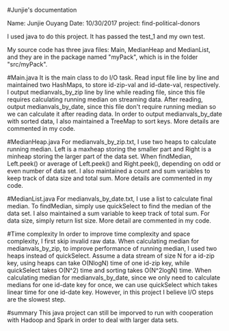 #Junjie's documentation

Name: Junjie Ouyang
Date: 10/30/2017
project: find-political-donors

I used java to do this project. It has passed the test_1 and my own test.

My source code has three java files: Main, MedianHeap and MedianList, and they are in the package named "myPack", which is in the folder "src/myPack".

#Main.java
It is the main class to do I/O task. Read input file line by line and maintained two HashMaps, to store id-zip-val and id-date-val, respectively.
I output medianvals_by_zip line by line while reading file, since this file requires calculating running median on streaming data.
After reading, output medianvals_by_date, since this file don't require running median so we can calculate it after reading data. In order to output medianvals_by_date with sorted data, I also maintained a TreeMap to sort keys.
More details are commented in my code.

#MedianHeap.java
For medianvals_by_zip.txt, I use two heaps to calculate running median. Left is a maxheap storing the smaller part and Right is a minheap storing the larger part of the data set. When findMedian, Left.peek() or average of Left.peek() and Right.peek(), depending on odd or even number of data set.
I also maintained a count and sum variables to keep track of data size and total sum.
More details are commented in my code.

#MedianList.java
For medianvals_by_date.txt, I use a list to calculate final median. To findMedian, simply use quickSelect to find the median of the data set.
I also maintained a sum variable to keep track of total sum. For data size, simply return list size.
More detail are commented in my code.

#Time complexity
In order to improve time complexity and space complexity, I first skip invalid raw data.
When calculating median for medianvals_by_zip, to improve performance of running median, I used two heaps instead of quickSelect. Assume a data stream of size N for a id-zip key, using heaps can take O(NlogN) time of one id-zip key, while quickSelect takes O(N^2) time and sorting takes O(N^2logN) time.
When calculating median for medianvals_by_date, since we only need to calculate medians for one id-date key for once, we can use quickSelect which takes linear time for one id-date key.
However, in this project I believe I/O steps are the slowest step.

#summary
This java project can still be imporved to run with cooperation with Hadoop and Spark in order to deal with larger data sets.
